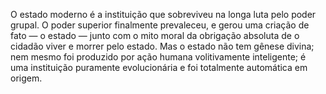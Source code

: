 ﻿O estado moderno é a instituição que sobreviveu na longa luta pelo poder grupal. O poder superior finalmente prevaleceu, e gerou uma criação de fato — o estado —  junto com o mito moral da obrigação absoluta de o cidadão viver e morrer pelo estado. Mas o estado não tem gênese divina; nem mesmo foi produzido por ação humana volitivamente inteligente; é uma instituição puramente evolucionária e foi totalmente automática em origem.